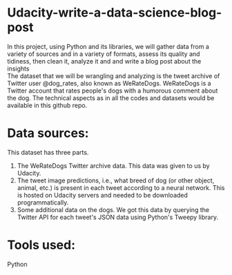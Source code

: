 # Udacity-write-a-data-science-blog-post
In this project, using Python and its libraries, we will gather data from a variety of sources and in a variety of formats, assess its quality and tidiness, then clean it, analyze it and and write a blog post about the insights <br/>
The dataset that we will be wrangling and analyzing is the tweet archive of Twitter user @dog_rates, also known as WeRateDogs. WeRateDogs is a Twitter account that rates people's dogs with a humorous comment about the dog.
The technical aspects as in all the codes and datasets would be available in this github repo.

# Data sources:
This dataset has three parts.<br/>
1. The WeRateDogs Twitter archive data. This data was given to us by Udacity.
2. The tweet image predictions, i.e., what breed of dog (or other object, animal, etc.) is present in each tweet according to a neural network. This is hosted on Udacity servers and needed to be downloaded programmatically.
3. Some additional data on the dogs. We got this data by querying the Twitter API for each tweet's JSON data using Python's Tweepy library.

# Tools used:
Python
